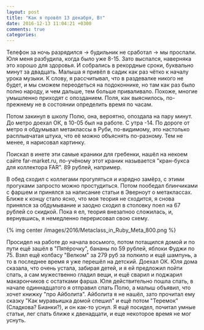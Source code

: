 ```yaml
---
layout: post
title: "Как я провёл 13 декабря, Вт"
date: 2016-12-13 11:04:21 +0300
comments: true
categories: 
---
```

Телефон за ночь разрядился -> будильник не сработал -> мы проспали. Юля меня разбудила, когда было уже 8-15. Зато выспался, наверняка это хорошо для здоровья. И собрались в рекордные сроки, буквально минут за двадцать. Малыша я привёл в садик как раз чётко к началу урока музыки. К слову, я рассчитывал, что в раздевалке никого не будет, и мы сможем переодеться на подоконнике, но там как раз было полно народу, и чем дальше, тем больше приваливало. Похоже, многие умышленно приходят с опозданием. Поля, как выяснилось, по-прежнему не в состоянии определить время по часам.

Потом закинул в школу Полю, она, вероятно, опоздала на пару минут. До метро доехал ОК, в 10-05 был на работе. С утра -14. По дороге от метро я обдумывал метаклассы в Руби, по-видимому, это настолько расплывчатая штука, что её можно объяснять по-разному. Тем не менее, я нарисовал картинку.

Поискал в инете эти самые краники для гребенки, нашёл на некоем сайте far-market.ru, по-учёному этот краник называется "кран-букса для коллектора FAR". 89 рублей, например.

В обед сходил с коллегами прогуляться и изрядно замёрз, с этими прогуками запросто можно простудиться. Потом пообедал блинчиками с фаршем и принялся за написание статьи в Эверноут о метаклассах. Ближе к концу стало ясно, что моя теория не сходится, я снова принялся за обдумывание и заодно сходил в столовку поел на 67 рублей со скидкой. Пока я ел, теория внезапноо сложилась, и, вернувшись, я немедленно перерисовал свою схему.

{% img center /images/2016/Metaclass_in_Ruby_Meta_800.png %}

Просидел на работе до начала восьмого, потом потащился домой и по пути ещё зашёл в "Пятёрочку", бананы по 59 рублей, яблоки Фуджи по 75. Взял ещё колбасу "Велком" за 279 руб за полкило и ещё шампунь, а то в последнее время я уже перешёл на детский. Доехал ОК. Юля дома сказала, что очень устала, забирая детей, и я ей предложил пойти спать, а сам мужественно гладил вещи, и ещё сварил и поджарил макарончиков с остатками фарша. Юля действительно пошла спать, в начале одиннадцатого я отправил спать Полю, а малыш объявил, что хочет книжку "про Айболита". Айболита я не нашёл, зато прочитал ему сказку "Как муравьишка домой спешил" и ещё потом "Теремок" (Сладкова? Бианки?), и он как-то уснул. Я ещё посидел, почитал умные статьи, лег спать ближе к двенадцати, и еще некоторое время не мог уснуть.
